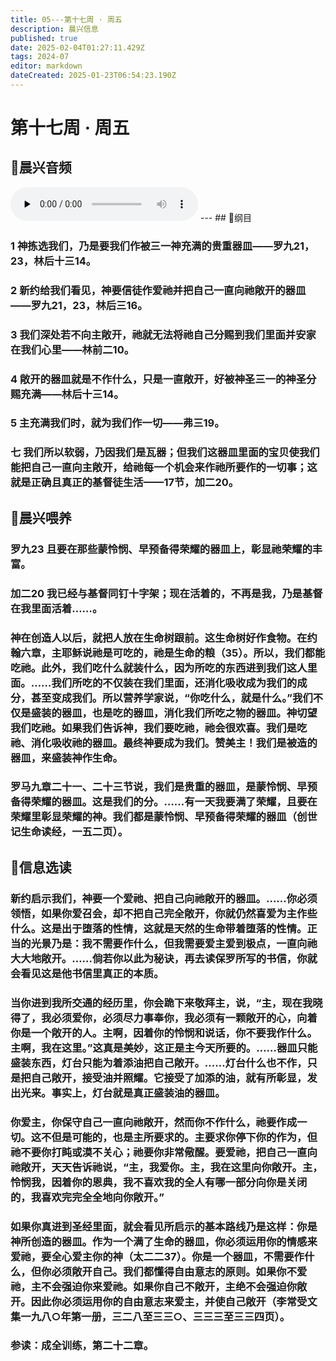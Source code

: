 ```yaml
---
title: 05---第十七周 · 周五
description: 晨兴信息
published: true
date: 2025-02-04T01:27:11.429Z
tags: 2024-07
editor: markdown
dateCreated: 2025-01-23T06:54:23.190Z
---
```


# 第十七周 · 周五
## 🎵晨兴音频
<audio id="audio" controls="" preload="none">
      <source id="mp3" src="/2024-07/week17/week17day5.mp3">
</audio>
---
## 📖纲目

### 1	神拣选我们，乃是要我们作被三一神充满的贵重器皿——罗九21，23，林后十三14。

### 2	新约给我们看见，神要信徒作爱祂并把自己一直向祂敞开的器皿——罗九21，23，林后三16。

### 3	我们深处若不向主敞开，祂就无法将祂自己分赐到我们里面并安家在我们心里——林前二10。

### 4	敞开的器皿就是不作什么，只是一直敞开，好被神圣三一的神圣分赐充满——林后十三14。

### 5	主充满我们时，就为我们作一切——弗三19。

### 七	我们所以软弱，乃因我们是瓦器；但我们这器皿里面的宝贝使我们能把自己一直向主敞开，给祂每一个机会来作祂所要作的一切事；这就是正确且真正的基督徒生活——17节，加二20。

## 📖晨兴喂养

### **罗九23**    **且要在那些蒙怜悯、早预备得荣耀的器皿上，彰显祂荣耀的丰富。**

### **加二20**    **我已经与基督同钉十字架；现在活着的，不再是我，乃是基督在我里面活着……。**

### 神在创造人以后，就把人放在生命树跟前。这生命树好作食物。在约翰六章，主耶稣说祂是可吃的，祂是生命的粮（35）。所以，我们都能吃祂。此外，我们吃什么就装什么，因为所吃的东西进到我们这人里面。……我们所吃的不仅装在我们里面，还消化吸收成为我们的成分，甚至变成我们。所以营养学家说，“你吃什么，就是什么。”我们不仅是盛装的器皿，也是吃的器皿，消化我们所吃之物的器皿。神切望我们吃祂。如果我们告诉神，我们要吃祂，祂会很欢喜。我们是吃祂、消化吸收祂的器皿。最终神要成为我们。赞美主！我们是被造的器皿，来盛装神作生命。

### 罗马九章二十一、二十三节说，我们是贵重的器皿，是蒙怜悯、早预备得荣耀的器皿。这是我们的分。……有一天我要满了荣耀，且要在荣耀里彰显荣耀的神。我们都是蒙怜悯、早预备得荣耀的器皿（创世记生命读经，一五二页）。

## 📖信息选读

### 新约启示我们，神要一个爱祂、把自己向祂敞开的器皿。……你必须领悟，如果你爱召会，却不把自己完全敞开，你就仍然喜爱为主作些什么。这是出于堕落的性情，这就是天然的生命带着堕落的性情。正当的光景乃是：我不需要作什么，但我需要爱主爱到极点，一直向祂大大地敞开。……倘若你以此为秘诀，再去读保罗所写的书信，你就会看见这是他书信里真正的本质。

### 当你进到我所交通的经历里，你会跪下来敬拜主，说，“主，现在我晓得了，我必须爱你，必须尽力事奉你，我必须有一颗敞开的心，向着你是一个敞开的人。主啊，因着你的怜悯和说话，你不要我作什么。主啊，我在这里。”这真是美妙，这正是主今天所要的。……器皿只能盛装东西，灯台只能为着添油把自己敞开。……灯台什么也不作，只是把自己敞开，接受油并照耀。它接受了加添的油，就有所彰显，发出光来。事实上，灯台就是真正盛装油的器皿。

### 你爱主，你保守自己一直向祂敞开，然而你不作什么，祂要作成一切。这不但是可能的，也是主所要求的。主要求你停下你的作为，但祂不要你打盹或漠不关心；祂要你非常儆醒。要爱祂，把自己一直向祂敞开，天天告诉祂说，“主，我爱你。主，我在这里向你敞开。主，怜悯我，因着你的恩典，我不喜欢我的全人有哪一部分向你是关闭的，我喜欢完完全全地向你敞开。”

### 如果你真进到圣经里面，就会看见所启示的基本路线乃是这样：你是神所创造的器皿。作为一个满了生命的器皿，你必须运用你的情感来爱祂，要全心爱主你的神（太二二37）。你是一个器皿，不需要作什么，但你必须敞开自己。我们都懂得自由意志的原则。如果你不爱祂，主不会强迫你来爱祂。如果你自己不敞开，主绝不会强迫你敞开。因此你必须运用你的自由意志来爱主，并使自己敞开（李常受文集一九八○年第一册，三二八至三三○、三三三至三三四页）。

###  参读：成全训练，第二十二章。
<!-- Google tag (gtag.js) -->
<script async src="https://www.googletagmanager.com/gtag/js?id=G-1P8709Z16T"></script>
<script>
  window.dataLayer = window.dataLayer || [];
  function gtag(){dataLayer.push(arguments);}
  gtag('js', new Date());

  gtag('config', 'G-1P8709Z16T');
</script>